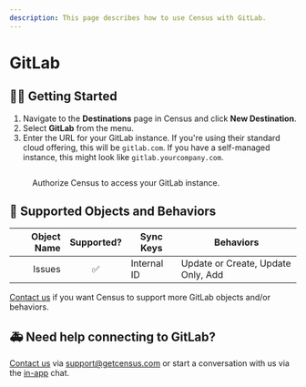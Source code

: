 ```yaml
---
description: This page describes how to use Census with GitLab.
---
```


# GitLab

## 🏃‍♀️ Getting Started

1. Navigate to the **Destinations** page in Census and click **New Destination**.
2. Select **GitLab** from the menu.
3. Enter the URL for your GitLab instance. If you're using their standard cloud offering, this will be `gitlab.com`. If you have a self-managed instance, this might look like `gitlab.yourcompany.com`.

<figure><img src="../.gitbook/assets/gitlab.png" alt=""><figcaption><p>Authorize Census to access your GitLab instance.</p></figcaption></figure>

## 🔀 Supported Objects and Behaviors <a href="#supported-objects-and-sync-behaviors" id="supported-objects-and-sync-behaviors"></a>

| **Object Name** | **Supported?** | **Sync Keys**  | **Behaviors**                      |
| --------------: | :------------: | ---------------- |------------------------------------|
| Issues | ✅ | Internal ID | Update or Create, Update Only, Add |

[Contact us](mailto:support@getcensus.com) if you want Census to support more GitLab objects and/or behaviors.

## 🚑 Need help connecting to GitLab?

[Contact us](mailto:support@getcensus.com) via support@getcensus.com or start a conversation with us via the [in-app](https://app.getcensus.com) chat.
